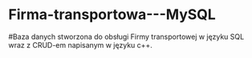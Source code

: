 # Firma-transportowa---MySQL
#Baza danych stworzona do obsługi Firmy transportowej w języku SQL wraz z CRUD-em napisanym w języku c++.
